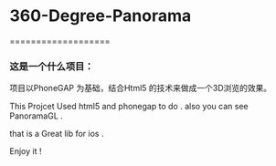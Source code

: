 # 360-Degree-Panorama
===================

### 这是一个什么项目：   
项目以PhoneGAP 为基础，结合Html5 的技术来做成一个3D浏览的效果。



This Projcet Used html5 and phonegap to do . also you can see PanoramaGL . 

that is a Great lib for ios .

Enjoy it ! 

